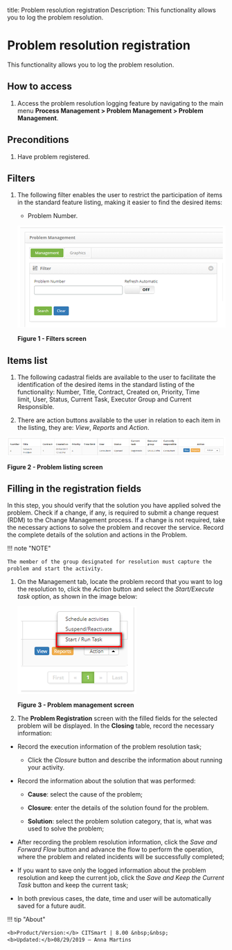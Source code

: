 title: Problem resolution registration
Description: This functionality allows you to log the problem resolution.

# Problem resolution registration

This functionality allows you to log the problem resolution.

How to access
-------------

1.  Access the problem resolution logging feature by navigating to the main
    menu **Process Management > Problem Management > Problem Management**.

Preconditions
-------------

1.  Have problem registered.

Filters
-------

1.  The following filter enables the user to restrict the participation of items
    in the standard feature listing, making it easier to find the desired items:

    - Problem Number.

    ![figure](images/resolve-1.png)

    **Figure 1 - Filters screen**

Items list
----------

1.  The following cadastral fields are available to the user to facilitate the
    identification of the desired items in the standard listing of the
    functionality: Number, Title, Contract, Created on, Priority, Time
    limit, User, Status, Current Task, Executor Group and Current
    Responsible.

2.  There are action buttons available to the user in relation to each item in
    the listing, they are: *View*, *Reports* and *Action*.

![figure](images/resolve-2.png)

**Figure 2 - Problem listing screen**

Filling in the registration fields
----------------------------------

In this step, you should verify that the solution you have applied solved the
problem. Check if a change, if any, is required to submit a change request (RDM)
to the Change Management process. If a change is not required, take the
necessary actions to solve the problem and recover the service. Record the
complete details of the solution and actions in the Problem.

!!! note "NOTE"

    The member of the group designated for resolution must capture the problem and start the activity.

1.  On the Management tab, locate the problem record that you want to log the
    resolution to, click the *Action* button and select the *Start/Execute
    task* option, as shown in the image below:

    ![figure](images/resolve-3.png)
   
    **Figure 3 - Problem management screen**

2.  The **Problem Registration** screen with the filled fields for the selected
    problem will be displayed. In the **Closing** table, record the necessary
    information:

-   Record the execution information of the problem resolution task;

    -   Click the *Closure* button and describe the information about running
        your activity.

-   Record the information about the solution that was performed:

    - **Cause**: select the cause of the problem;

    - **Closure**: enter the details of the solution found for the problem.

    - **Solution**: select the problem solution category, that is, what was used to solve the problem;

-   After recording the problem resolution information, click the *Save and
    Forward Flow* button and advance the flow to perform the operation, where
    the problem and related incidents will be successfully completed;

-   If you want to save only the logged information about the problem resolution
    and keep the current job, click the *Save and Keep the Current Task* button
    and keep the current task;

-   In both previous cases, the date, time and user will be automatically saved
    for a future audit.


!!! tip "About"

    <b>Product/Version:</b> CITSmart | 8.00 &nbsp;&nbsp;
    <b>Updated:</b>08/29/2019 – Anna Martins
